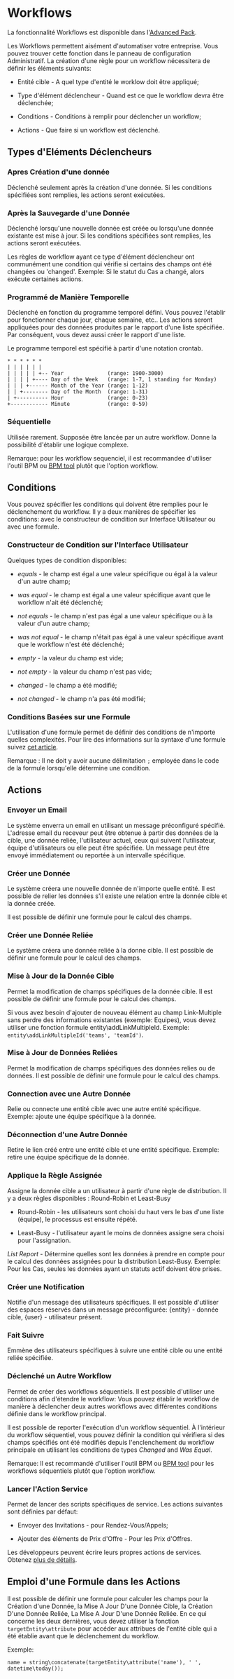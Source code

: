 # Workflows

La fonctionnalité Workflows est disponible dans l'[Advanced Pack](https://www.espocrm.com/extensions/advanced-pack/).

Les Workflows permettent aisément d'automatiser votre entreprise. Vous pouvez trouver cette fonction dans le panneau de configuration Administratif. La création d'une règle pour un workflow nécessitera de définir les éléments suivants:

* Entité cible - A quel type d'entité le worklow doit être appliqué;

* Type d'élément déclencheur - Quand est ce que le workflow devra être déclenchée;

* Conditions - Conditions à remplir pour déclencher un workflow;

* Actions - Que faire si un workflow est déclenché.


## Types d'Eléments Déclencheurs

### Apres Création d'une donnée

Déclenché seulement après la création d'une donnée. Si les conditions spécifiées sont remplies, les actions seront exécutées.


### Après la Sauvegarde d'une Donnée

Déclenché lorsqu'une nouvelle donnée est créée ou lorsqu'une donnée existante est mise à jour. Si les conditions spécifiées sont remplies, les actions seront exécutées.

Les règles de workflow ayant ce type d'élément déclencheur ont communément une condition qui vérifie si certains des champs ont été changées ou 'changed'. Exemple: Si le statut du Cas a changé, alors exécute certaines actions.


### Programmé de Manière Temporelle

Déclenché en fonction du programme temporel défini. Vous pouvez l'établir pour fonctionner chaque jour, chaque semaine, etc.. Les actions seront appliquées pour des données produites par le rapport d'une liste spécifiée. Par conséquent, vous devez aussi créer le rapport d'une liste.

Le programme temporel est spécifié à partir d'une notation crontab.

```
* * * * * *
| | | | | |
| | | | | +-- Year              (range: 1900-3000)
| | | | +---- Day of the Week   (range: 1-7, 1 standing for Monday)
| | | +------ Month of the Year (range: 1-12)
| | +-------- Day of the Month  (range: 1-31)
| +---------- Hour              (range: 0-23)
+------------ Minute            (range: 0-59)
```

### Séquentielle

Utilisée rarement. Supposée être lancée par un autre workflow. Donne la possibilité d'établir une logique complexe.

Remarque: pour les workflow sequenciel, il est recommandee d'utiliser l'outil BPM ou [BPM tool](bpm.md) plutôt que l'option workflow.


## Conditions

Vous pouvez spécifier les conditions qui doivent être remplies pour le déclenchement du workflow. Il y a deux manières de spécifier les conditions: avec le constructeur de condition sur Interface Utilisateur ou avec une formule.


### Constructeur de Condition sur l'Interface Utilisateur

Quelques types de condition disponibles:

* _equals_ - le champ est égal a une valeur spécifique ou égal à la valeur d'un autre champ;

* _was equal_ - le champ est égal a une valeur spécifique avant que le workflow n'ait été déclenché;

* _not equals_ - le champ n'est pas égal a une valeur spécifique ou à la valeur d'un autre champ;

* _was not equal_ - le champ n'était pas égal à une valeur spécifique avant que le workflow n'est été déclenché;

* _empty_ - la valeur du champ est vide;

* _not empty_ - la valeur du champ n'est pas vide;

* _changed_ - le champ a été modifié;

* _not changed_ - le champ n'a pas été modifié;


### Conditions Basées sur une Formule

L'utilisation d'une formule permet de définir des conditions de n'importe quelles complexités. Pour lire des informations sur la syntaxe d'une formule suivez [cet article](../../../docs/user-guide/reports.md).

Remarque : Il ne doit y avoir aucune délimitation `;` employée dans le code de la formule lorsqu'elle détermine une condition.


## Actions

### Envoyer un Email

Le système enverra un email en utilisant un message préconfiguré spécifié. L'adresse email du receveur peut être obtenue à partir des données de la cible, une donnée reliée, l'utilisateur actuel, ceux qui suivent l'utilisateur, équipe d'utilisateurs ou elle peut être spécifiée. Un message peut être envoyé immédiatement ou reportée à un intervalle spécifique.


### Créer une Donnée

Le système créera une nouvelle donnée de n'importe quelle entité. Il est possible de relier les données s'il existe une relation entre la donnée cible et la donnée créée.

Il est possible de définir une formule pour le calcul des champs.


### Créer une Donnée Reliée

Le système créera une donnée reliée à la donne cible. Il est possible de définir une formule pour le calcul des champs.


### Mise à Jour de la Donnée Cible

Permet la modification de champs spécifiques de la donnée cible. Il est possible de définir une formule pour le calcul des champs.

Si vous avez besoin d'ajouter de nouveau élément au champ Link-Multiple sans perdre des informations existantes (exemple: Equipes), vous devez utiliser une fonction formule entity\addLinkMultipleId. Exemple: `entity\addLinkMultipleId('teams', 'teamId')`.


### Mise à Jour de Données Reliées

Permet la modification de champs spécifiques des données relies ou de données. Il est possible de définir une formule pour le calcul des champs.


### Connection avec une Autre Donnée

Relie ou connecte une entité cible avec une autre entité spécifique. Exemple: ajoute une équipe spécifique à la donnée.


### Déconnection d'une Autre Donnée

Retire le lien créé entre une entité cible et une entité spécifique. Exemple: retire une équipe spécifique de la donnée.


### Applique la Règle Assignée

Assigne la donnée cible a un utilisateur à partir d'une règle de distribution. Il y a deux règles disponibles : Round-Robin et Least-Busy

* Round-Robin - les utilisateurs sont choisi du haut vers le bas d'une liste (équipe), le processus est ensuite répété.

* Least-Busy - l'utilisateur ayant le moins de données assigne sera choisi pour l'assignation.

_List Report_ - Détermine quelles sont les données à prendre en compte pour le calcul des données assignées pour la distribution Least-Busy. Exemple: Pour les Cas, seules les données ayant un statuts actif doivent être prises.


### Créer une Notification

Notifie d'un message des utilisateurs spécifiques. Il est possible d'utiliser des espaces réservés dans un message préconfigurée: {entity} - donnée cible, {user} - utilisateur présent.


### Fait Suivre

Emmène des utilisateurs spécifiques à suivre une entité cible ou une entité reliée spécifiée.


### Déclenché un Autre Workflow

Permet de créer des workflows séquentiels. Il est possible d'utiliser une conditions afin d'étendre le workflow: Vous pouvez établir le workflow de manière à déclencher deux autres workflows avec différentes conditions définie dans le workflow principal.

Il est possible de reporter l'exécution d'un workflow séquentiel. À l'intérieur du workflow séquentiel, vous pouvez définir la condition qui vérifiera si des champs spécifiés ont été modifiés depuis l'enclenchement du workflow principale en utilisant les conditions de types _Changed_ and _Was Equal_.

Remarque: Il est recommandé d'utiliser l'outil BPM ou [BPM tool](../../../docs/administration/bpm.md) pour les workflows séquentiels plutôt que l'option workflow.


### Lancer l'Action Service

Permet de lancer des scripts spécifiques de service. Les actions suivantes sont définies par défaut:

* Envoyer des Invitations - pour Rendez-Vous/Appels;

* Ajouter des éléments de Prix d'Offre - Pour les Prix d'Offres.

Les développeurs peuvent écrire leurs propres actions de services. Obtenez [plus de détails](../../../docs/development/workflow-service-actions.md).


## Emploi d'une Formule dans les Actions

Il est possible de définir une formule pour calculer les champs pour la Création d'une Donnée, la Mise A Jour D'une Donnée Cible, la Création D'une Donnée Reliée, La Mise A Jour D'une Donnée Reliée. En ce qui concerne les deux dernières, vous devez utiliser la fonction `targetEntity\attribute` pour accéder aux attribues de l'entité cible qui a été établie avant que le déclenchement du workflow.

Exemple:

```
name = string\concatenate(targetEntity\attribute('name'), ' ', datetime\today());
```
